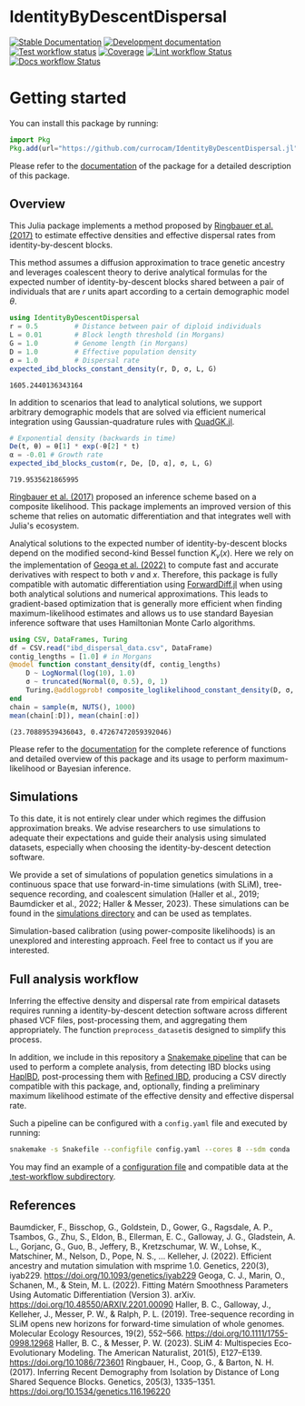 # IdentityByDescentDispersal

[![Stable Documentation](https://img.shields.io/badge/docs-stable-blue.svg)](https://currocam.github.io/IdentityByDescentDispersal.jl/stable)
[![Development documentation](https://img.shields.io/badge/docs-dev-blue.svg)](https://currocam.github.io/IdentityByDescentDispersal.jl/dev)
[![Test workflow status](https://github.com/currocam/IdentityByDescentDispersal.jl/actions/workflows/Test.yml/badge.svg?branch=main)](https://github.com/currocam/IdentityByDescentDispersal.jl/actions/workflows/Test.yml?query=branch%3Amain)
[![Coverage](https://codecov.io/gh/currocam/IdentityByDescentDispersal.jl/branch/main/graph/badge.svg)](https://codecov.io/gh/currocam/IdentityByDescentDispersal.jl)
[![Lint workflow Status](https://github.com/currocam/IdentityByDescentDispersal.jl/actions/workflows/Lint.yml/badge.svg?branch=main)](https://github.com/currocam/IdentityByDescentDispersal.jl/actions/workflows/Lint.yml?query=branch%3Amain)
[![Docs workflow Status](https://github.com/currocam/IdentityByDescentDispersal.jl/actions/workflows/Docs.yml/badge.svg?branch=main)](https://github.com/currocam/IdentityByDescentDispersal.jl/actions/workflows/Docs.yml?query=branch%3Amain)

# Getting started

You can install this package by running:

```julia
import Pkg
Pkg.add(url="https://github.com/currocam/IdentityByDescentDispersal.jl")
```

Please refer to the [documentation](https://currocam.github.io/IdentityByDescentDispersal.jl) of the package for a detailed description of this package.

## Overview

This Julia package implements a method proposed by [Ringbauer et al. (2017)](10.1534/genetics.116.196220) to estimate effective densities and effective dispersal rates from identity-by-descent blocks.

This method assumes a diffusion approximation to trace genetic ancestry and leverages coalescent theory to derive analytical formulas for the expected number of identity-by-descent blocks shared between a pair of individuals that are $r$ units apart according to a certain demographic model $\theta$.

```julia
using IdentityByDescentDispersal
r = 0.5         # Distance between pair of diploid individuals
L = 0.01        # Block length threshold (in Morgans)
G = 1.0         # Genome length (in Morgans)
D = 1.0         # Effective population density
σ = 1.0         # Dispersal rate
expected_ibd_blocks_constant_density(r, D, σ, L, G)
```

```
1605.2440136343164
```

In addition to scenarios that lead to analytical solutions, we support arbitrary demographic models that are solved via efficient numerical integration using Gaussian-quadrature rules with [QuadGK.jl](https://juliamath.github.io/QuadGK.jl/stable/).

```julia
# Exponential density (backwards in time)
De(t, θ) = θ[1] * exp(-θ[2] * t)
α = -0.01 # Growth rate
expected_ibd_blocks_custom(r, De, [D, α], σ, L, G)
```

```
719.9535621865995
```

[Ringbauer et al. (2017)](10.1534/genetics.116.196220) proposed an inference scheme based on a composite likelihood. This package implements an improved version of this scheme that relies on automatic differentiation and that integrates well with Julia's ecosystem.

Analytical solutions to the expected number of identity-by-descent blocks depend on the modified second-kind Bessel function $K_v(x)$. Here we rely on the implementation of [Geoga et al. (2022)](https://arxiv.org/pdf/2201.00090) to compute fast and accurate derivatives with respect to both $v$ and $x$. Therefore, this package is fully compatible with automatic differentiation using [ForwardDiff.jl](https://github.com/JuliaDiff/ForwardDiff.jl) when using both analytical solutions and numerical approximations. This leads to gradient-based optimization that is generally more efficient when finding maximum-likelihood estimates and allows us to use standard Bayesian inference software that uses Hamiltonian Monte Carlo algorithms.

```julia
using CSV, DataFrames, Turing
df = CSV.read("ibd_dispersal_data.csv", DataFrame)
contig_lengths = [1.0] # in Morgans
@model function constant_density(df, contig_lengths)
    D ~ LogNormal(log(10), 1.0)
    σ ~ truncated(Normal(0, 0.5), 0, 1)
    Turing.@addlogprob! composite_loglikelihood_constant_density(D, σ, df, contig_lengths)
end
chain = sample(m, NUTS(), 1000)
mean(chain[:D]), mean(chain[:σ])
```

```
(23.70889539436043, 0.47267472059392046)
```

Please refer to the [documentation](https://currocam.github.io/IdentityByDescentDispersal.jl/dev/) for the complete reference of functions and detailed overview of this package and its usage to perform maximum-likelihood or Bayesian inference.

## Simulations

To this date, it is not entirely clear under which regimes the diffusion approximation breaks. We advise researchers to use simulations to adequate their expectations and guide their analysis using simulated datasets, especially when choosing the identity-by-descent detection software.

We provide a set of simulations of population genetics simulations in a continuous space that use forward-in-time simulations (with SLiM), tree-sequence recording, and coalescent simulation (Haller et al., 2019; Baumdicker et al., 2022; Haller & Messer, 2023). These simulations can be found in the [simulations directory](simulations/README.md) and can be used as templates.

Simulation-based calibration (using power-composite likelihoods) is an unexplored and interesting approach. Feel free to contact us if you are interested.

## Full analysis workflow

Inferring the effective density and dispersal rate from empirical datasets requires running a identity-by-descent detection software across different phased VCF files, post-processing them, and aggregating them appropriately. The function `preprocess_dataset`is designed to simplify this process.

In addition, we include in this repository a [Snakemake pipeline](Snakefile) that can be used to perform a complete analysis, from detecting IBD blocks using [HapIBD](https://github.com/browning-lab/hap-ibd), post-processing them with [Refined IBD](https://faculty.washington.edu/browning/refined-ibd.html), producing a CSV directly compatible with this package, and, optionally, finding a preliminary maximum likelihood estimate of the effective density and effective dispersal rate.

Such a pipeline can be configured with a `config.yaml` file and executed by running:

```bash
snakemake -s Snakefile --configfile config.yaml --cores 8 --sdm conda
```

You may find an example of a [configuration file](.test-workflow/config.yaml) and compatible data at the [.test-workflow subdirectory](.test-workflow).

## References

Baumdicker, F., Bisschop, G., Goldstein, D., Gower, G., Ragsdale, A. P., Tsambos, G., Zhu, S., Eldon, B., Ellerman, E. C., Galloway, J. G., Gladstein, A. L., Gorjanc, G., Guo, B., Jeffery, B., Kretzschumar, W. W., Lohse, K., Matschiner, M., Nelson, D., Pope, N. S., … Kelleher, J. (2022). Efficient ancestry and mutation simulation with msprime 1.0. Genetics, 220(3), iyab229. https://doi.org/10.1093/genetics/iyab229
Geoga, C. J., Marin, O., Schanen, M., & Stein, M. L. (2022). Fitting Matérn Smoothness Parameters Using Automatic Differentiation (Version 3). arXiv. https://doi.org/10.48550/ARXIV.2201.00090
Haller, B. C., Galloway, J., Kelleher, J., Messer, P. W., & Ralph, P. L. (2019). Tree-sequence recording in SLiM opens new horizons for forward-time simulation of whole genomes. Molecular Ecology Resources, 19(2), 552–566. https://doi.org/10.1111/1755-0998.12968
Haller, B. C., & Messer, P. W. (2023). SLiM 4: Multispecies Eco-Evolutionary Modeling. The American Naturalist, 201(5), E127–E139. https://doi.org/10.1086/723601
Ringbauer, H., Coop, G., & Barton, N. H. (2017). Inferring Recent Demography from Isolation by Distance of Long Shared Sequence Blocks. Genetics, 205(3), 1335–1351. https://doi.org/10.1534/genetics.116.196220
